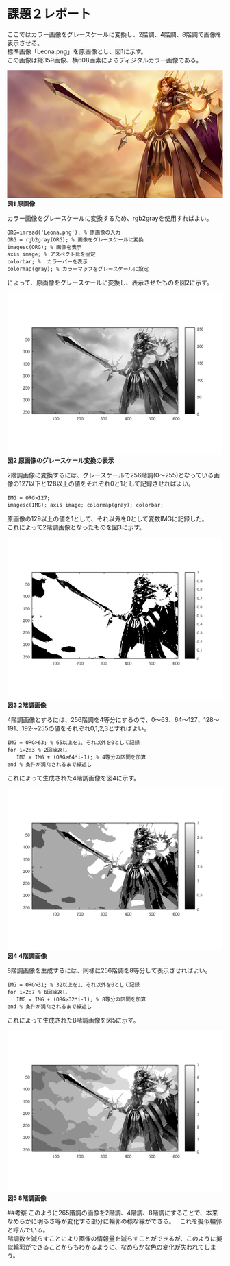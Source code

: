 # 課題２レポート

ここではカラー画像をグレースケールに変換し、2階調、4階調、8階調で画像を表示させる。  
標準画像「Leona.png」を原画像とし、図1に示す。  
この画像は縦359画像、横608画素によるディジタルカラー画像である。

![原画像](https://github.com/NKtoho/Image_Processing/blob/master/Leona.png?raw=true)  
**図1 原画像**

カラー画像をグレースケールに変換するため、rgb2grayを使用すればよい。

`ORG=imread('Leona.png'); % 原画像の入力`  
`ORG = rgb2gray(ORG); % 画像をグレースケールに変換`  
`imagesc(ORG); % 画像を表示`  
`axis image; % アスペクト比を固定`  
`colorbar; %  カラーバーを表示`  
`colormap(gray); % カラーマップをグレースケールに設定`  

によって、原画像をグレースケールに変換し、表示させたものを図2に示す。

![グレースケール](https://github.com/NKtoho/Image_Processing/blob/master/%E8%AA%B2%E9%A1%8C2/%E7%94%BB%E5%83%8F/%E3%83%A2%E3%83%8E%E3%82%AF%E3%83%AD%E7%94%BB%E5%83%8F.png?raw=true)  
**図2 原画像のグレースケール変換の表示**

2階調画像に変換するには、グレースケールで256階調(0～255)となっている画像の127以下と128以上の値をそれぞれ0と1として記録させればよい。

`IMG = ORG>127;`  
`imagesc(IMG); axis image; colormap(gray); colorbar; `  

原画像の129以上の値を1として、それ以外を0として変数IMGに記録した。  
これによって2階調画像となったものを図3に示す。

![2階調画像](https://github.com/NKtoho/Image_Processing/blob/master/%E8%AA%B2%E9%A1%8C2/%E7%94%BB%E5%83%8F/2%E9%9A%8E%E8%AA%BF%E7%94%BB%E5%83%8F.png?raw=true)  
**図3 2階調画像**

4階調画像とするには、256階調を4等分にするので、0～63、64～127、128～191、192～255の値をそれぞれ0,1,2,3とすればよい。

`IMG = ORG>63; % 65以上を1、それ以外を0として記録`  
`for i=2:3 % 2回繰返し`  
`   IMG = IMG + (ORG>64*i-1); % 4等分の区間を加算`  
`end % 条件が満たされるまで繰返し`  

これによって生成された4階調画像を図4に示す。

![4階調画像](https://github.com/NKtoho/Image_Processing/blob/master/%E8%AA%B2%E9%A1%8C2/%E7%94%BB%E5%83%8F/4%E9%9A%8E%E8%AA%BF%E7%94%BB%E5%83%8F.png?raw=true)  
**図4 4階調画像**

8階調画像を生成するには、同様に256階調を8等分して表示させればよい。

`IMG = ORG>31; % 32以上を1、それ以外を0として記録`  
`for i=2:7 % 6回繰返し`  
`   IMG = IMG + (ORG>32*i-1); % 8等分の区間を加算`  
`end % 条件が満たされるまで繰返し`  

これによって生成された8階調画像を図5に示す。

![8階調画像](https://github.com/NKtoho/Image_Processing/blob/master/%E8%AA%B2%E9%A1%8C2/%E7%94%BB%E5%83%8F/8%E9%9A%8E%E8%AA%BF%E7%94%BB%E5%83%8F.png?raw=true)  
**図5 8階調画像**

##考察
このように265階調の画像を2階調、4階調、8階調にすることで、本来なめらかに明るさ等が変化する部分に輪郭の様な線ができる。  
これを擬似輪郭と呼んでいる。  
階調数を減らすことにより画像の情報量を減らすことができるが、このように擬似輪郭ができることからもわかるように、なめらかな色の変化が失われてしまう。

